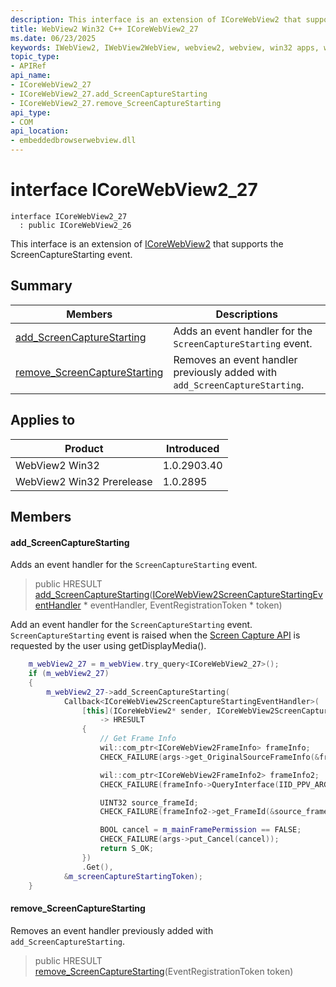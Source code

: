 ```yaml
---
description: This interface is an extension of ICoreWebView2 that supports the ScreenCaptureStarting event.
title: WebView2 Win32 C++ ICoreWebView2_27
ms.date: 06/23/2025
keywords: IWebView2, IWebView2WebView, webview2, webview, win32 apps, win32, edge, ICoreWebView2, ICoreWebView2Controller, browser control, edge html, ICoreWebView2_27
topic_type: 
- APIRef
api_name:
- ICoreWebView2_27
- ICoreWebView2_27.add_ScreenCaptureStarting
- ICoreWebView2_27.remove_ScreenCaptureStarting
api_type:
- COM
api_location:
- embeddedbrowserwebview.dll
---
```


# interface ICoreWebView2_27

```
interface ICoreWebView2_27
  : public ICoreWebView2_26
```

This interface is an extension of [ICoreWebView2](icorewebview2.md#icorewebview2) that supports the ScreenCaptureStarting event.

## Summary

 Members                        | Descriptions
--------------------------------|---------------------------------------------
[add_ScreenCaptureStarting](#add_screencapturestarting) | Adds an event handler for the `ScreenCaptureStarting` event.
[remove_ScreenCaptureStarting](#remove_screencapturestarting) | Removes an event handler previously added with `add_ScreenCaptureStarting`.

## Applies to

Product                         | Introduced
--------------------------------|---------------------------------------------
WebView2 Win32            |    1.0.2903.40
WebView2 Win32 Prerelease |    1.0.2895

## Members

#### add_ScreenCaptureStarting

Adds an event handler for the `ScreenCaptureStarting` event.

> public HRESULT [add_ScreenCaptureStarting](#add_screencapturestarting)([ICoreWebView2ScreenCaptureStartingEventHandler](icorewebview2screencapturestartingeventhandler.md#icorewebview2screencapturestartingeventhandler) * eventHandler, EventRegistrationToken * token)

Add an event handler for the `ScreenCaptureStarting` event. `ScreenCaptureStarting` event is raised when the [Screen Capture API](https://www.w3.org/TR/screen-capture/) is requested by the user using getDisplayMedia(). 
```cpp
    m_webView2_27 = m_webView.try_query<ICoreWebView2_27>();
    if (m_webView2_27)
    {
        m_webView2_27->add_ScreenCaptureStarting(
            Callback<ICoreWebView2ScreenCaptureStartingEventHandler>(
                [this](ICoreWebView2* sender, ICoreWebView2ScreenCaptureStartingEventArgs* args)
                    -> HRESULT
                {
                    // Get Frame Info
                    wil::com_ptr<ICoreWebView2FrameInfo> frameInfo;
                    CHECK_FAILURE(args->get_OriginalSourceFrameInfo(&frameInfo));

                    wil::com_ptr<ICoreWebView2FrameInfo2> frameInfo2;
                    CHECK_FAILURE(frameInfo->QueryInterface(IID_PPV_ARGS(&frameInfo2)));

                    UINT32 source_frameId;
                    CHECK_FAILURE(frameInfo2->get_FrameId(&source_frameId));

                    BOOL cancel = m_mainFramePermission == FALSE;
                    CHECK_FAILURE(args->put_Cancel(cancel));
                    return S_OK;
                })
                .Get(),
            &m_screenCaptureStartingToken);
    }
```

#### remove_ScreenCaptureStarting

Removes an event handler previously added with `add_ScreenCaptureStarting`.

> public HRESULT [remove_ScreenCaptureStarting](#remove_screencapturestarting)(EventRegistrationToken token)

